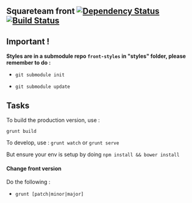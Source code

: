 ## Squareteam front [![Dependency Status](https://gemnasium.com/squareteam/front.svg)](https://gemnasium.com/squareteam/front)[![Build Status](https://travis-ci.org/squareteam/front.svg?branch=master)](https://travis-ci.org/squareteam/front)

## Important !

**Styles are in a submodule repo `front-styles` in "styles" folder, please remember to do :**

- `git submodule init`

- `git submodule update`


## Tasks

To build the production version, use :

`grunt build`


To develop, use : `grunt watch` or `grunt serve`

But ensure your env is setup by doing `npm install && bower install`


#### Change front version

Do the following :

* `grunt [patch|minor|major]`
